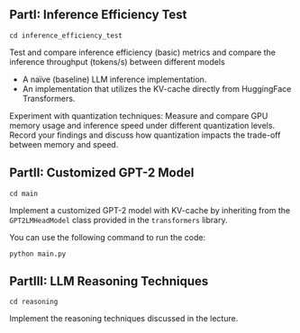 ## PartI: Inference Efficiency Test
```
cd inference_efficiency_test
```
Test and compare inference efficiency (basic) metrics and compare the inference throughput (tokens/s) between different models

- A naïve (baseline) LLM inference implementation.
- An implementation that utilizes the KV-cache directly from HuggingFace Transformers.

Experiment with quantization techniques: Measure and compare GPU memory usage and inference speed under different quantization levels. Record your findings and discuss how quantization impacts the trade-off between memory and speed. 



## PartII: Customized GPT-2 Model
```
cd main
```
Implement a customized GPT-2 model with KV-cache by inheriting from the `GPT2LMHeadModel` class provided in the `transformers` library.

You can use the following command to run the code:
```
python main.py
```

## PartIII: LLM Reasoning Techniques
```
cd reasoning
```
Implement the reasoning techniques discussed in the lecture.

